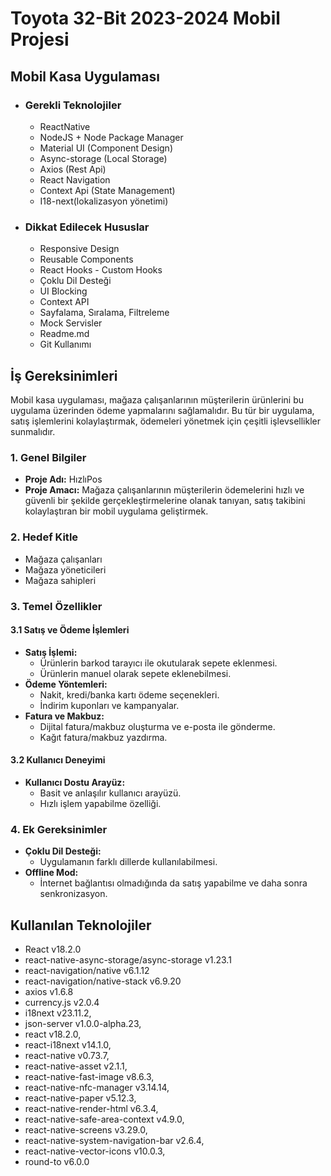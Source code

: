 # Toyota 32-Bit 2023-2024 Mobil Projesi

## Mobil Kasa Uygulaması

- ### Gerekli Teknolojiler

  - ReactNative
  - NodeJS + Node Package Manager
  - Material UI (Component Design)
  - Async-storage (Local Storage)
  - Axios (Rest Api)
  - React Navigation
  - Context Api (State Management)
  - I18-next(lokalizasyon yönetimi)

- ### Dikkat Edilecek Hususlar
  - Responsive Design
  - Reusable Components
  - React Hooks - Custom Hooks
  - Çoklu Dil Desteği
  - UI Blocking
  - Context API
  - Sayfalama, Sıralama, Filtreleme
  - Mock Servisler
  - Readme.md
  - Git Kullanımı

## İş Gereksinimleri

Mobil kasa uygulaması, mağaza çalışanlarının müşterilerin ürünlerini bu uygulama üzerinden ödeme yapmalarını sağlamalıdır. Bu tür bir uygulama, satış işlemlerini kolaylaştırmak, ödemeleri yönetmek için çeşitli işlevsellikler sunmalıdır.

### 1. Genel Bilgiler

- **Proje Adı:** HızlıPos
- **Proje Amacı:** Mağaza çalışanlarının müşterilerin ödemelerini hızlı ve güvenli bir şekilde gerçekleştirmelerine olanak tanıyan, satış takibini kolaylaştıran bir mobil uygulama geliştirmek.

### 2. Hedef Kitle

- Mağaza çalışanları
- Mağaza yöneticileri
- Mağaza sahipleri

### 3. Temel Özellikler

#### 3.1 Satış ve Ödeme İşlemleri

- **Satış İşlemi:**
  - Ürünlerin barkod tarayıcı ile okutularak sepete eklenmesi.
  - Ürünlerin manuel olarak sepete eklenebilmesi.
- **Ödeme Yöntemleri:**
  - Nakit, kredi/banka kartı ödeme seçenekleri.
  - İndirim kuponları ve kampanyalar.
- **Fatura ve Makbuz:**
  - Dijital fatura/makbuz oluşturma ve e-posta ile gönderme.
  - Kağıt fatura/makbuz yazdırma.

#### 3.2 Kullanıcı Deneyimi

- **Kullanıcı Dostu Arayüz:**
  - Basit ve anlaşılır kullanıcı arayüzü.
  - Hızlı işlem yapabilme özelliği.

### 4. Ek Gereksinimler

- **Çoklu Dil Desteği:**
  - Uygulamanın farklı dillerde kullanılabilmesi.
- **Offline Mod:**
  - İnternet bağlantısı olmadığında da satış yapabilme ve daha sonra senkronizasyon.

## Kullanılan Teknolojiler

- React v18.2.0
- react-native-async-storage/async-storage v1.23.1
- react-navigation/native v6.1.12
- react-navigation/native-stack v6.9.20
- axios v1.6.8
- currency.js v2.0.4
- i18next v23.11.2,
- json-server v1.0.0-alpha.23,
- react v18.2.0,
- react-i18next v14.1.0,
- react-native v0.73.7,
- react-native-asset v2.1.1,
- react-native-fast-image v8.6.3,
- react-native-nfc-manager v3.14.14,
- react-native-paper v5.12.3,
- react-native-render-html v6.3.4,
- react-native-safe-area-context v4.9.0,
- react-native-screens v3.29.0,
- react-native-system-navigation-bar v2.6.4,
- react-native-vector-icons v10.0.3,
- round-to v6.0.0

